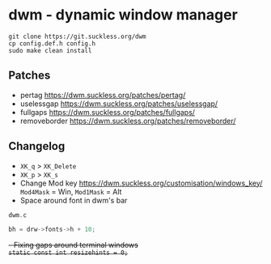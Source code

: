 # dwm - dynamic window manager
`git clone https://git.suckless.org/dwm`  
`cp config.def.h config.h`  
`sudo make clean install`

## Patches

- pertag https://dwm.suckless.org/patches/pertag/
- uselessgap https://dwm.suckless.org/patches/uselessgap/
- fullgaps https://dwm.suckless.org/patches/fullgaps/
- removeborder https://dwm.suckless.org/patches/removeborder/

## Changelog

- `XK_q` > `XK_Delete`
- `XK_p` > `XK_s`
- Change Mod key https://dwm.suckless.org/customisation/windows_key/  
`Mod4Mask` = Win, `Mod1Mask` = Alt
- Space around font in dwm's bar
```c
dwm.c

bh = drw->fonts->h + 10;
```
~~- Fixing gaps around terminal windows~~  
~~`static const int resizehints = 0;`~~
